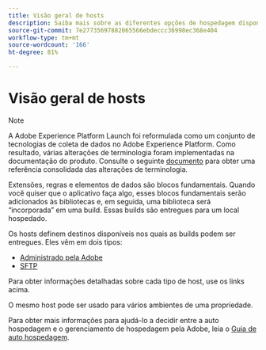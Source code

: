 ```yaml
---
title: Visão geral de hosts
description: Saiba mais sobre as diferentes opções de hospedagem disponíveis no Adobe Experience Platform.
source-git-commit: 7e27735697882065566ebdeccc36998ec368e404
workflow-type: tm+mt
source-wordcount: '166'
ht-degree: 81%

---
```


# Visão geral de hosts

>[!NOTE]
>
>A Adobe Experience Platform Launch foi reformulada como um conjunto de tecnologias de coleta de dados no Adobe Experience Platform. Como resultado, várias alterações de terminologia foram implementadas na documentação do produto. Consulte o seguinte [documento](../../../term-updates.md) para obter uma referência consolidada das alterações de terminologia.

Extensões, regras e elementos de dados são blocos fundamentais. Quando você quiser que o aplicativo faça algo, esses blocos fundamentais serão adicionados às bibliotecas e, em seguida, uma biblioteca será “incorporada” em uma build. Essas builds são entregues para um local hospedado.

Os hosts definem destinos disponíveis nos quais as builds podem ser entregues. Eles vêm em dois tipos:

* [Administrado pela Adobe](./managed-by-adobe-host.md)
* [SFTP](./sftp-host.md)

Para obter informações detalhadas sobre cada tipo de host, use os links acima.

O mesmo host pode ser usado para vários ambientes de uma propriedade.

Para obter mais informações para ajudá-lo a decidir entre a auto hospedagem e o gerenciamento de hospedagem pela Adobe, leia o [Guia de auto hospedagem](./self-hosting-libraries.md).
